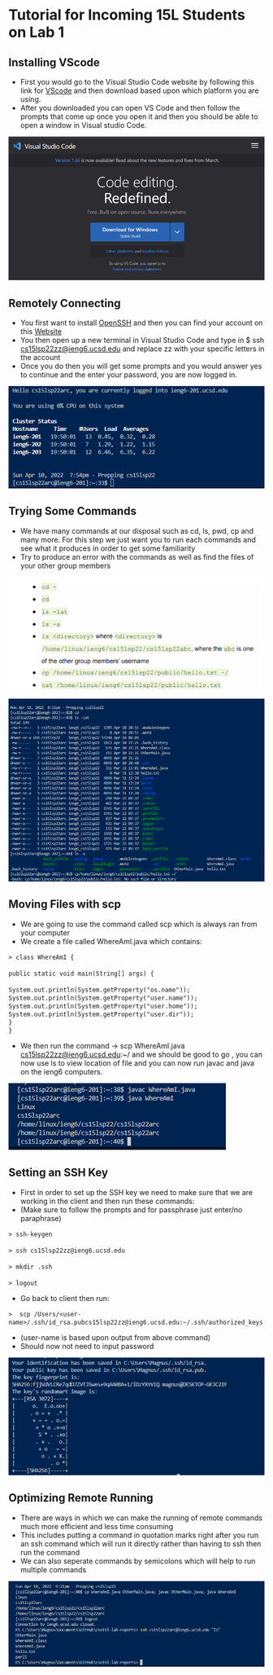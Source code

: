 # Tutorial for Incoming 15L Students on Lab 1

## **Installing VScode** 
* First you would go to the Visual Studio Code website by following this link for [VScode](https://code.visualstudio.com/) and then download based upon which platform you are using.
* After you downloaded you can open VS Code and then follow the prompts that come up once you open it and then you should be able to open a window in Visual studio Code.

![step1](step1.PNG)

## **Remotely Connecting** 
* You first want to install [OpenSSH](https://docs.microsoft.com/en-us/windows-server/administration/openssh/openssh_install_firstuse) and then you can find your account on this [Website](https://docs.microsoft.com/en-us/windows-server/administration/openssh/openssh_install_firstuse)
* You then open up a new terminal in Visual Studio Code and type in $ ssh cs15lsp22zz@ieng6.ucsd.edu and replace zz with your specific letters in the account
* Once you do then you will get some prompts and you would answer yes to continue and the enter your password, you are now logged in.

![step2](step2.PNG)

## **Trying Some Commands**
* We have many commands at our disposal such as cd, ls, pwd, cp and many more. For this step we just want you to run each commands and see what it produces in order to get some familiarity 
* Try to produce an error with the commands as well as find the files of your other group members

![step3](step3.PNG)

![step3Second](step33.PNG)

## **Moving Files with scp**
* We are going to use the command called scp which is always ran from your computer
* We create a file called WhereAmI.java which contains:
```
> class WhereAmI {

public static void main(String[] args) {

System.out.println(System.getProperty("os.name"));
System.out.println(System.getProperty("user.name"));
System.out.println(System.getProperty("user.home"));
System.out.println(System.getProperty("user.dir"));
}
}
```
* We then run the command -> scp WhereAmI.java cs15lsp22zz@ieng6.ucsd.edu:~/ and we should be good to go , you can now use ls to view location of file and you can now run javac and java on the ieng6 computers.

![step4](step4.PNG)

## **Setting an SSH Key**
* First in order to set up the SSH key we need to make sure that we are working in the client and then run these commands:
* (Make sure to follow the prompts and for passphrase just enter/no paraphrase)
```
> ssh-keygen

> ssh cs15lsp22zz@ieng6.ucsd.edu

> mkdir .ssh

> logout
```
* Go back to client then run:
```
>  scp /Users/<user-name>/.ssh/id_rsa.pubcs15lsp22zz@ieng6.ucsd.edu:~/.ssh/authorized_keys
```
* (user-name is based upon output from above command)
* Should now not need to input password

![step5](step5.PNG)

## **Optimizing Remote Running**
* There are ways in which we can make the running of remote commands much more efficient and less time consuming
* This includes putting a command in quotation marks right after you run an ssh command which will run it directly rather than having to ssh then run the command
* We can also seperate commands by semicolons which will help to run multiple commands 

![step6](step6.PNG)